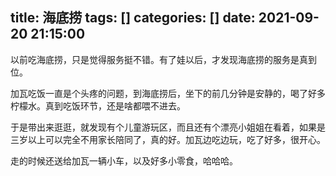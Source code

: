 title: 海底捞
tags: []
categories: []
date: 2021-09-20 21:15:00
---

以前吃海底捞，只是觉得服务挺不错。有了娃以后，才发现海底捞的服务是真到位。

加瓦吃饭一直是个头疼的问题，到海底捞后，坐下的前几分钟是安静的，喝了好多柠檬水。真到吃饭环节，还是啥都喂不进去。

于是带出来逛逛，就发现有个儿童游玩区，而且还有个漂亮小姐姐在看着，如果是三岁以上可以完全不用家长陪同了，真的好。加瓦边吃边玩，吃了好多，很开心。

走的时候还送给加瓦一辆小车，以及好多小零食，哈哈哈。
